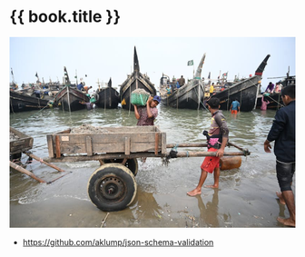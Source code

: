 <!--
id: readme
tags: ''
-->

# {{ book.title }}

![Loading](../../images/loading.jpg)

* https://github.com/aklump/json-schema-validation
